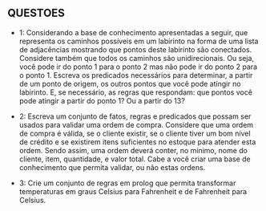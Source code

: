 ## QUESTOES

- 1: Considerando a base de conhecimento apresentadas a seguir, que representa os caminhos possíveis em um 
labirinto  na  forma  de  uma  lista  de  adjacências  mostrando  que  pontos  deste  labirinto  são  conectados. 
Considere também que todos os caminhos são unidirecionais. Ou seja, você pode ir do ponto 1 para o ponto 
2 mas não pode ir do ponto 2 para o ponto 1. Escreva os predicados necessários para determinar, a partir de 
um  ponto  de  origem,  os  outros  pontos  que  você  pode  atingir  no  labirinto.  E,  se  necessário,  as  regras  que 
respondam: que pontos você pode atingir a partir do ponto 1? Ou a partir do 13? 

- 2: Escreva  um  conjunto  de  fatos,  regras  e  predicados  que  possam  ser  usados  para  validar  uma  ordem  de 
compra. Considere que uma ordem de compra é válida, se o cliente existir, se o cliente tiver um bom nível de 
crédito e se existirem itens suficientes no estoque para atender esta ordem. Sendo assim, uma ordem deverá 
conter,  no  mínimo,  nome  do  cliente,  item,  quantidade,  e  valor  total.  Cabe  a  você  criar  uma  base  de 
conhecimento que permita validar, ou não estas ordens. 

- 3: Crie  um  conjunto    de  regras  em  prolog  que  permita  transformar  temperaturas  em  graus  Celsius  para 
Fahrenheit e de Fahrenheit para Celsius. 
